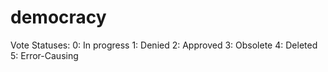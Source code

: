 # democracy

Vote Statuses:
0: In progress
1: Denied
2: Approved
3: Obsolete
4: Deleted
5: Error-Causing

